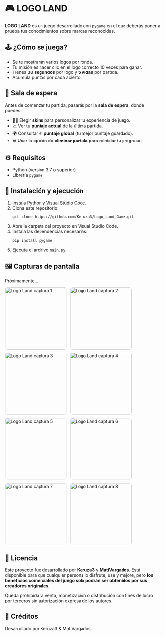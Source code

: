 <h1>🎮 LOGO LAND</h1>

<p><strong>LOGO LAND</strong> es un juego desarrollado con <code>pygame</code> en el que deberás poner a prueba tus conocimientos sobre marcas reconocidas. 

<h2>🕹️ ¿Cómo se juega?</h2>
<ul>
  <li>Se te mostrarán varios logos por ronda.</li>
  <li>Tu misión es hacer clic en el logo correcto 10 veces para ganar.</li>
  <li>Tienes <strong>30 segundos</strong> por logo y <strong>5 vidas</strong> por partida.</li>
  <li>Acumula puntos por cada acierto.</li>
</ul>

<h2>🧭 Sala de espera</h2>
<p>Antes de comenzar tu partida, pasarás por la <strong>sala de espera</strong>, donde puedes:</p>
<ul>
  <li>🧍‍♂️ Elegir <strong>skins</strong> para personalizar tu experiencia de juego.</li>
  <li>📈 Ver tu <strong>puntaje actual</strong> de la última partida.</li>
  <li>🌍 Consultar el <strong>puntaje global</strong> (tu mejor puntaje guardado).</li>
  <li>🗑️ Usar la opción de <strong>eliminar partida</strong> para reiniciar tu progreso.</li>
</ul>

<h2>⚙️ Requisitos</h2>
<ul>
  <li>Python (versión 3.7 o superior)</li>
  <li>Librería <code>pygame</code></li>
</ul>

<h2>🚀 Instalación y ejecución</h2>
<ol>
  <li>Instala <a href="https://www.python.org/downloads/" target="_blank">Python</a> y <a href="https://code.visualstudio.com/" target="_blank">Visual Studio Code</a>.</li>
  <li>Clona este repositorio:</li>
  <pre><code>git clone https://github.com/Keruza3/Logo_Land_Game.git</code></pre>
  <li>Abre la carpeta del proyecto en Visual Studio Code.</li>
  <li>Instala las dependencias necesarias:</li>
  <pre><code>pip install pygame</code></pre>
  <li>Ejecuta el archivo <code>main.py</code>.</li>
</ol>

<h2>🖼️ Capturas de pantalla</h2>
<!-- Aquí puedes insertar imágenes con la etiqueta <img src="ruta" alt="Descripción"> -->
<p>Próximamente...</p>
<div style="display: flex; flex-wrap: wrap; gap: 10px;">
  <img src="RUTA_1" alt="Logo Land captura 1" style="width: 200px; height: auto; border-radius: 8px;">
  <img src="RUTA_2" alt="Logo Land captura 2" style="width: 200px; height: auto; border-radius: 8px;">
  <img src="RUTA_3" alt="Logo Land captura 3" style="width: 200px; height: auto; border-radius: 8px;">
  <img src="RUTA_4" alt="Logo Land captura 4" style="width: 200px; height: auto; border-radius: 8px;">
  <img src="RUTA_5" alt="Logo Land captura 5" style="width: 200px; height: auto; border-radius: 8px;">
  <img src="RUTA_6" alt="Logo Land captura 6" style="width: 200px; height: auto; border-radius: 8px;">
  <img src="RUTA_7" alt="Logo Land captura 7" style="width: 200px; height: auto; border-radius: 8px;">
  <img src="RUTA_8" alt="Logo Land captura 8" style="width: 200px; height: auto; border-radius: 8px;">
</div>

<h2>📄 Licencia</h2>
<p>
  Este proyecto fue desarrollado por <strong>Keruza3</strong> y <strong>MatiVargados</strong>. Está disponible para que cualquier persona lo disfrute, use y mejore, pero <strong>los beneficios comerciales del juego solo podrán ser obtenidos por sus creadores originales</strong>.
</p>
<p>
  Queda prohibida la venta, monetización o distribución con fines de lucro por terceros sin autorización expresa de los autores.
</p>

<h2>👥 Créditos</h2>
<p>Desarrollado por Keruza3 & MatiVargados.</p>

